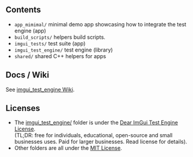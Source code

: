 ## Contents

- `app_mimimal/` minimal demo app showcasing how to integrate the test engine (app)
- `build_scripts/` helpers build scripts.
- `imgui_tests/` test suite (app)
- `imgui_test_engine/` test engine (library)
- `shared/` shared C++ helpers for apps

## Docs / Wiki

See [imgui_test_engine Wiki](https://github.com/ocornut/imgui_test_engine/wiki/imgui_test_engine).

## Licenses

- The [imgui_test_engine/](https://github.com/ocornut/imgui_test_engine/tree/main/imgui_test_engine) folder is under the [Dear ImGui Test Engine License](https://github.com/ocornut/imgui_test_engine/blob/main/imgui_test_engine/LICENSE.txt).<BR>(TL;DR: free for individuals, educational, open-source and small businesses uses. Paid for larger businesses. Read license for details).
- Other folders are all under the [MIT License](https://github.com/ocornut/imgui_test_engine/blob/main/imgui_tests/LICENSE.txt).
